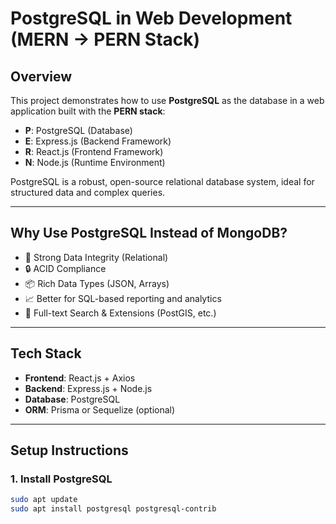# PostgreSQL in Web Development (MERN → PERN Stack)

## Overview

This project demonstrates how to use **PostgreSQL** as the database in a web application built with the **PERN stack**:

- **P**: PostgreSQL (Database)
- **E**: Express.js (Backend Framework)
- **R**: React.js (Frontend Framework)
- **N**: Node.js (Runtime Environment)

PostgreSQL is a robust, open-source relational database system, ideal for structured data and complex queries.

---

## Why Use PostgreSQL Instead of MongoDB?

- 🧠 Strong Data Integrity (Relational)
- 🔒 ACID Compliance
- 📦 Rich Data Types (JSON, Arrays)
- 📈 Better for SQL-based reporting and analytics
- 🔌 Full-text Search & Extensions (PostGIS, etc.)

---

## Tech Stack

- **Frontend**: React.js + Axios
- **Backend**: Express.js + Node.js
- **Database**: PostgreSQL
- **ORM**: Prisma or Sequelize (optional)

---

## Setup Instructions

### 1. Install PostgreSQL

```bash
sudo apt update
sudo apt install postgresql postgresql-contrib
